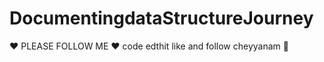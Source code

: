 # DocumentingdataStructureJourney

❤️ PLEASE FOLLOW ME ❤️
  code edthit like and follow cheyyanam 🤨
